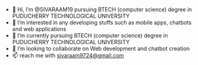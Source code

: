 - 👋 Hi, I’m @SIVARAAM19 pursuing BTECH (computer science) degree in PUDUCHERRY TECHNOLOGICAL UNIVERSITY 
- 👀 I’m interested in any developing stuffs such as mobile apps, chatbots and web applications
- 🌱 I’m currently pursuing BTECH (computer science) degree in PUDUCHERRY TECHNOLOGICAL UNIVERSITY
- 💞️ I’m looking to collaborate on Web development and chatbot creation
- 📫 reach me with sivaraam9724@gmail.com

<!---
SIVARAAM19/SIVARAAM19 is a ✨ special ✨ repository because its `README.md` (this file) appears on your GitHub profile.
You can click the Preview link to take a look at your changes.
--->
